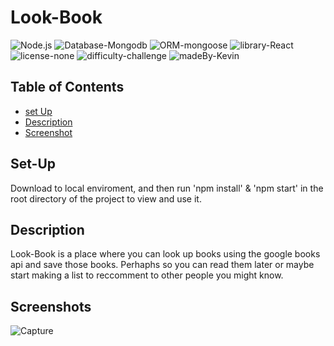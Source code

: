 # Look-Book

![Node.js](https://img.shields.io/badge/language-node.js-yellow?style=plastic)
![Database-Mongodb](https://img.shields.io/badge/database-mysql-purple?style=plastic)
![ORM-mongoose](https://img.shields.io/badge/ORM-sequlilize-blue?style=plastic)
![library-React](https://img.shields.io/badge/template-handlebars-orange?style=plastic)
![license-none](https://img.shields.io/badge/license-none-brightgreen?style=plastic)
![difficulty-challenge](https://img.shields.io/badge/difficulty-challenge-red?style=plastic)
![madeBy-Kevin](https://img.shields.io/badge/made%20by-kevin-1282A2?style=plastic)

## Table of Contents
- [set Up](#Set-Up)
- [Description](#Description)
- [Screenshot](#Screenshots)

## Set-Up
Download to local enviroment, and then run 'npm install' & 'npm start' in the root directory of the project to view and use it. 

## Description
Look-Book is a place where you can look up books using the google books api and save those books. Perhaphs so you can read them later or maybe start making a list to reccomment to other people you might know. 

## Screenshots
![Capture](https://user-images.githubusercontent.com/15613846/114491531-9e36f400-9bcb-11eb-9a62-bb26aa2e2cf2.PNG)
